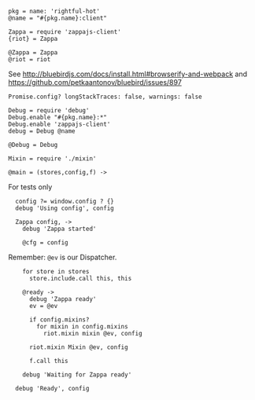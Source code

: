     pkg = name: 'rightful-hot'
    @name = "#{pkg.name}:client"

    Zappa = require 'zappajs-client'
    {riot} = Zappa

    @Zappa = Zappa
    @riot = riot

See http://bluebirdjs.com/docs/install.html#browserify-and-webpack
and https://github.com/petkaantonov/bluebird/issues/897

    Promise.config? longStackTraces: false, warnings: false

    Debug = require 'debug'
    Debug.enable "#{pkg.name}:*"
    Debug.enable 'zappajs-client'
    debug = Debug @name

    @Debug = Debug

    Mixin = require './mixin'

    @main = (stores,config,f) ->

For tests only

      config ?= window.config ? {}
      debug 'Using config', config

      Zappa config, ->
        debug 'Zappa started'

        @cfg = config

Remember: `@ev` is our Dispatcher.

        for store in stores
          store.include.call this, this

        @ready ->
          debug 'Zappa ready'
          ev = @ev

          if config.mixins?
            for mixin in config.mixins
              riot.mixin mixin @ev, config

          riot.mixin Mixin @ev, config

          f.call this

        debug 'Waiting for Zappa ready'

      debug 'Ready', config
